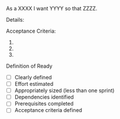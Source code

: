 As a XXXX I want YYYY so that ZZZZ.

Details:

Acceptance Criteria:

1. 
1. 
1. 

Definition of Ready
* [ ] Clearly defined
* [ ] Effort estimated
* [ ] Appropriately sized (less than one sprint)
* [ ] Dependencies identified
* [ ] Prerequisites completed
* [ ] Acceptance criteria defined
